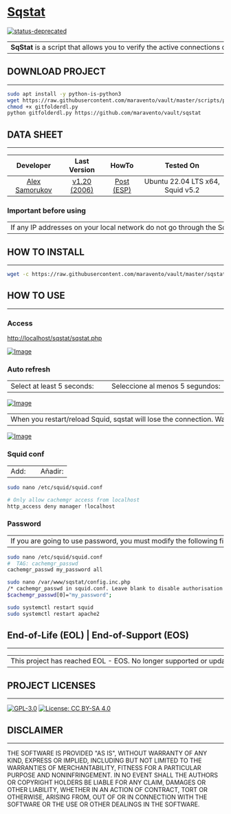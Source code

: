 # [Sqstat](https://www.maravento.com)

[![status-deprecated](https://img.shields.io/badge/status-deprecated-red.svg)](https://lightsquid.sourceforge.net/)

<!-- markdownlint-disable MD033 -->

<table width="100%">
  <tr>
    <td style="width: 50%; white-space: nowrap;">
     <b>SqStat</b> is a script that allows you to verify the active connections of users. Use the cachemgr protocol to obtain information about the <a href="https://www.squid-cache.org/" target="_blank">Squid Proxy Server</a>.
    </td>
    <td style="width: 50%; white-space: nowrap;">
     <b>SqStat</b> es un script que permite verificar las conexiones activas de los usuarios. Utiliza el protocolo cachemgr para obtener información de <a href="https://www.squid-cache.org/" target="_blank">Squid Proxy Server</a>.
    </td>
  </tr>
</table>

## DOWNLOAD PROJECT

---

```bash
sudo apt install -y python-is-python3
wget https://raw.githubusercontent.com/maravento/vault/master/scripts/python/gitfolderdl.py
chmod +x gitfolderdl.py
python gitfolderdl.py https://github.com/maravento/vault/sqstat
```

## DATA SHEET

---

| Developer | Last Version | HowTo | Tested On |
| :---: | :---: | :---: | :---: |
| [Alex Samorukov](https://samm.kiev.ua/sqstat/) | [v1.20 (2006)](https://sourceforge.net/projects/sqstat/files/) | [Post (ESP)](https://www.maravento.com/2014/03/network-monitor.html) | Ubuntu 22.04 LTS x64, Squid v5.2|

### Important before using

<table width="100%">
  <tr>
    <td style="width: 50%; white-space: nowrap;">
     If any IP addresses on your local network do not go through the Squid proxy, then they will not appear in the reports.
    </td>
    <td style="width: 50%; white-space: nowrap;">
     Si alguna dirección IP de su red local no pasan por el proxy Squid, entonces no aparecerá en los reportes.
    </td>
  </tr>
</table>

## HOW TO INSTALL

---

```bash
wget -c https://raw.githubusercontent.com/maravento/vault/master/sqstat/sqstatsetup.sh && sudo chmod +x sqstatsetup.sh && sudo ./sqstatsetup.sh
```

## HOW TO USE

---

### Access

[http://localhost/sqstat/sqstat.php](http://localhost/sqstat/sqstat.php)

[![Image](https://raw.githubusercontent.com/maravento/vault/master/sqstat/img/sqstat.png)](https://www.maravento.com/)

### Auto refresh

<table width="100%">
  <tr>
    <td style="width: 50%; white-space: nowrap;">
     Select at least 5 seconds:
    </td>
    <td style="width: 50%; white-space: nowrap;">
     Seleccione al menos 5 segundos:
    </td>
  </tr>
</table>

[![Image](https://raw.githubusercontent.com/maravento/vault/master/sqstat/img/sqstat-auto.png)](https://www.maravento.com/)

<table width="100%">
  <tr>
    <td style="width: 50%; white-space: nowrap;">
     When you restart/reload Squid, sqstat will lose the connection. Wait a minute and press the F5 key to reload the page.
    </td>
    <td style="width: 50%; white-space: nowrap;">
     Al reiniciar/recargar Squid, sqstat perderá la conexión. Espere un minuto y pulsar la tecla F5 para recargar la página.
    </td>
  </tr>
</table>

[![Image](https://raw.githubusercontent.com/maravento/vault/master/sqstat/img/sqstat-f5.png)](https://www.maravento.com/)

### Squid conf

<table width="100%">
  <tr>
    <td style="width: 50%; white-space: nowrap;">
     Add:
    </td>
    <td style="width: 50%; white-space: nowrap;">
     Añadir:
    </td>
  </tr>
</table>

```bash
sudo nano /etc/squid/squid.conf

# Only allow cachemgr access from localhost
http_access deny manager !localhost
```

### Password

<table width="100%">
  <tr>
    <td style="width: 50%; white-space: nowrap;">
     If you are going to use password, you must modify the following files:
    </td>
    <td style="width: 50%; white-space: nowrap;">
     Si va a usar password, debe modificar los siguientes archivos:
    </td>
  </tr>
</table>

```bash
sudo nano /etc/squid/squid.conf
#  TAG: cachemgr_passwd
cachemgr_passwd my_password all

sudo nano /var/www/sqstat/config.inc.php
/* cachemgr_passwd in squid.conf. Leave blank to disable authorisation */
$cachemgr_passwd[0]="my_password";

sudo systemctl restart squid
sudo systemctl restart apache2
```

## End-of-Life (EOL) | End-of-Support (EOS)

---

<table width="100%">
  <tr>
    <td style="width: 50%; white-space: nowrap;">
     This project has reached EOL - EOS. No longer supported or updated.
    </td>
    <td style="width: 50%; white-space: nowrap;">
     Este proyecto a alcanzado EOL - EOS. Ya no cuenta con soporte o actualizaciones.
    </td>
  </tr>
</table>

## PROJECT LICENSES

---

[![GPL-3.0](https://img.shields.io/badge/License-GPLv3-blue.svg)](https://www.gnu.org/licenses/gpl.txt)
[![License: CC BY-SA 4.0](https://img.shields.io/badge/License-CC_BY--SA_4.0-lightgrey.svg)](https://creativecommons.org/licenses/by-sa/4.0/)

## DISCLAIMER

---

THE SOFTWARE IS PROVIDED "AS IS", WITHOUT WARRANTY OF ANY KIND, EXPRESS OR IMPLIED, INCLUDING BUT NOT LIMITED TO THE WARRANTIES OF MERCHANTABILITY, FITNESS FOR A PARTICULAR PURPOSE AND NONINFRINGEMENT. IN NO EVENT SHALL THE AUTHORS OR COPYRIGHT HOLDERS BE LIABLE FOR ANY CLAIM, DAMAGES OR OTHER LIABILITY, WHETHER IN AN ACTION OF CONTRACT, TORT OR OTHERWISE, ARISING FROM, OUT OF OR IN CONNECTION WITH THE SOFTWARE OR THE USE OR OTHER DEALINGS IN THE SOFTWARE.
